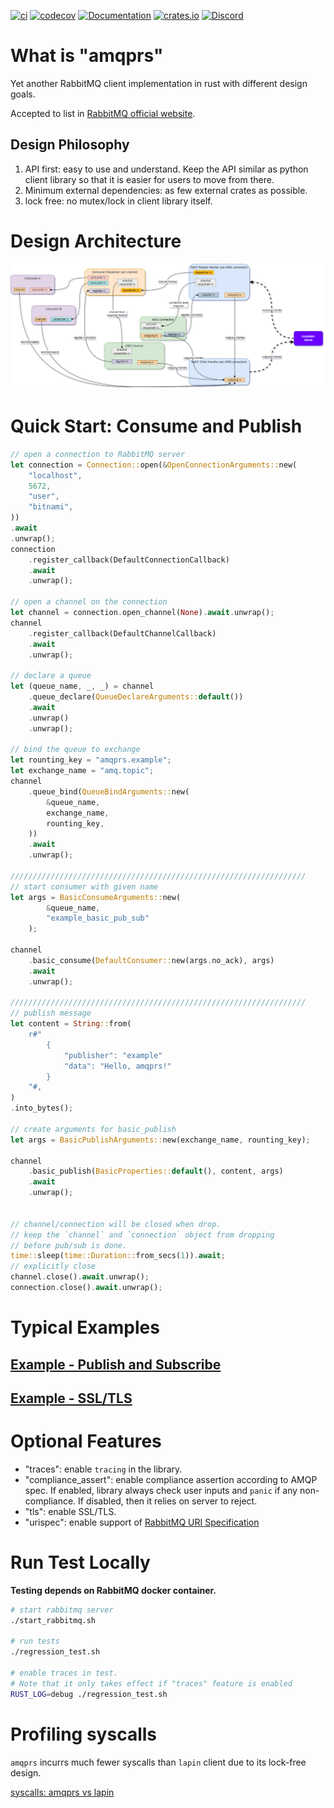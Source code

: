 [![ci](https://github.com/gftea/amqprs/actions/workflows/regression_test.yml/badge.svg)](https://github.com/gftea/amqprs/actions/workflows/regression_test.yml)
[![codecov](https://codecov.io/gh/gftea/amqprs/branch/main/graph/badge.svg?token=7MF92R6F60)](https://codecov.io/gh/gftea/amqprs)
[![Documentation](https://docs.rs/amqprs/badge.svg)](https://docs.rs/amqprs)
[![crates.io](https://img.shields.io/crates/v/amqprs.svg)](https://crates.io/crates/amqprs)
[![Discord](https://img.shields.io/discord/1065607081513717900)](https://discord.gg/g7Z9TeCu28)


# What is "amqprs"

Yet another RabbitMQ client implementation in rust with different design goals.

Accepted to list in [RabbitMQ official website](https://www.rabbitmq.com/devtools.html#rust-dev).

## Design Philosophy

1. API first: easy to use and understand. Keep the API similar as python client library so that it is easier for users to move from there.
2. Minimum external dependencies: as few external crates as possible.
3. lock free: no mutex/lock in client library itself.

# Design Architecture
![Lock-free Design](https://github.com/gftea/amqprs/raw/HEAD/architecture.png)

# Quick Start: Consume and Publish

```rust
// open a connection to RabbitMQ server
let connection = Connection::open(&OpenConnectionArguments::new(
    "localhost",
    5672,
    "user",
    "bitnami",
))
.await
.unwrap();
connection
    .register_callback(DefaultConnectionCallback)
    .await
    .unwrap();

// open a channel on the connection
let channel = connection.open_channel(None).await.unwrap();
channel
    .register_callback(DefaultChannelCallback)
    .await
    .unwrap();

// declare a queue
let (queue_name, _, _) = channel
    .queue_declare(QueueDeclareArguments::default())
    .await
    .unwrap()
    .unwrap();

// bind the queue to exchange
let rounting_key = "amqprs.example";
let exchange_name = "amq.topic";
channel
    .queue_bind(QueueBindArguments::new(
        &queue_name,
        exchange_name,
        rounting_key,
    ))
    .await
    .unwrap();

//////////////////////////////////////////////////////////////////
// start consumer with given name
let args = BasicConsumeArguments::new(
        &queue_name,
        "example_basic_pub_sub"
    );

channel
    .basic_consume(DefaultConsumer::new(args.no_ack), args)
    .await
    .unwrap();

//////////////////////////////////////////////////////////////////
// publish message
let content = String::from(
    r#"
        {
            "publisher": "example"
            "data": "Hello, amqprs!"
        }
    "#,
)
.into_bytes();

// create arguments for basic_publish
let args = BasicPublishArguments::new(exchange_name, rounting_key);

channel
    .basic_publish(BasicProperties::default(), content, args)
    .await
    .unwrap();


// channel/connection will be closed when drop.
// keep the `channel` and `connection` object from dropping
// before pub/sub is done.
time::sleep(time::Duration::from_secs(1)).await;
// explicitly close
channel.close().await.unwrap();
connection.close().await.unwrap();
```

# Typical Examples

## [Example - Publish and Subscribe](https://github.com/gftea/amqprs/blob/main/examples/src/basic_pub_sub.rs)
## [Example - SSL/TLS](https://github.com/gftea/amqprs/blob/main/examples/src/tls.rs)

# Optional Features

- "traces": enable `tracing` in the library.
- "compliance_assert": enable compliance assertion according to AMQP spec.
    If enabled, library always check user inputs and `panic` if any non-compliance.
    If disabled, then it relies on server to reject.
- "tls": enable SSL/TLS.
- "urispec": enable support of [RabbitMQ URI Specification](https://www.rabbitmq.com/uri-spec.html)


# Run Test Locally

__Testing depends on RabbitMQ docker container.__

```bash
# start rabbitmq server
./start_rabbitmq.sh

# run tests
./regression_test.sh

# enable traces in test.
# Note that it only takes effect if "traces" feature is enabled
RUST_LOG=debug ./regression_test.sh
```

# Profiling syscalls

`amqprs` incurrs much fewer syscalls than `lapin` client due to its lock-free design.

[syscalls: amqprs vs lapin ](../benchmarks/strace_cmp.md)